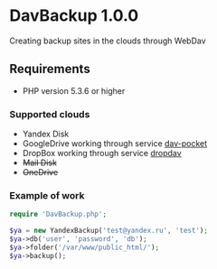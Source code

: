 DavBackup 1.0.0
===============

Creating backup sites in the clouds through WebDav


## Requirements
* PHP version 5.3.6 or higher

### Supported clouds
* Yandex Disk
* GoogleDrive working through service [dav-pocket](https://dav-pocket.appspot.com/)
* DropBox working through service [dropdav](https://www.dropdav.com/)
* ~~Mail Disk~~
* ~~OneDrive~~

### Example of work
```php
require 'DavBackup.php';

$ya = new YandexBackup('test@yandex.ru', 'test');
$ya->db('user', 'password', 'db');
$ya->folder('/var/www/public_html/');
$ya->backup();
```